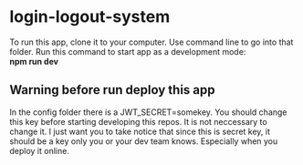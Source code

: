 # login-logout-system
To run this app, clone it to your computer. Use command line to go into that folder. Run this command to start app as a development mode:\
**npm run dev**
## Warning before run deploy this app
In the config folder there is a JWT_SECRET=somekey. You should change this key before starting developing this repos. It is not neccessary to change it. I just want you to take notice that since this is secret key, it should be a key only you or your dev team knows. Especially when you deploy it online.
